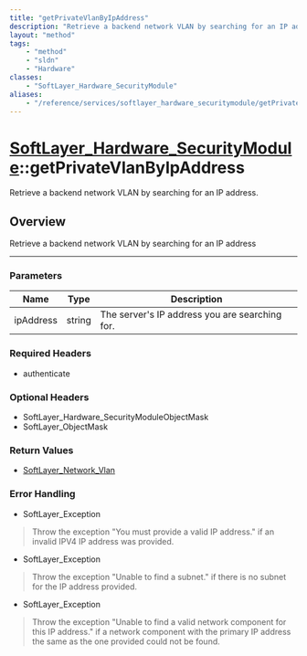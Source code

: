```yaml
---
title: "getPrivateVlanByIpAddress"
description: "Retrieve a backend network VLAN by searching for an IP address"
layout: "method"
tags:
    - "method"
    - "sldn"
    - "Hardware"
classes:
    - "SoftLayer_Hardware_SecurityModule"
aliases:
    - "/reference/services/softlayer_hardware_securitymodule/getPrivateVlanByIpAddress"
---
```

# [SoftLayer_Hardware_SecurityModule](/reference/services/SoftLayer_Hardware_SecurityModule)::getPrivateVlanByIpAddress

Retrieve a backend network VLAN by searching for an IP address.


## Overview 
Retrieve a backend network VLAN by searching for an IP address 

-----

### Parameters 
|Name | Type | Description |
| --- | --- | --- |
|ipAddress| string| The server's IP address you are searching for.|


### Required Headers
* authenticate


### Optional Headers
* SoftLayer_Hardware_SecurityModuleObjectMask
* SoftLayer_ObjectMask

### Return Values
* <a href='/reference/datatypes/SoftLayer_Network_Vlan'>SoftLayer_Network_Vlan </a>



### Error Handling

* SoftLayer_Exception 

> Throw the exception "You must provide a valid IP address." if an invalid IPV4 IP address was provided. 

* SoftLayer_Exception 

> Throw the exception "Unable to find a subnet." if there is no subnet for the IP address provided. 

* SoftLayer_Exception 

> Throw the exception "Unable to find a valid network component for this IP address." if a network component with the primary IP address the same as the one provided could not be found. 



